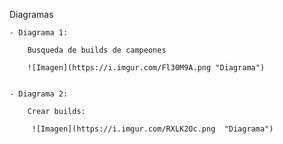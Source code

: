 Diagramas

	- Diagrama 1:
	 
	 	Busqueda de builds de campeones

		![Imagen](https://i.imgur.com/Fl30M9A.png "Diagrama")


	- Diagrama 2:

		Crear builds:
		
		 ![Imagen](https://i.imgur.com/RXLK2Oc.png  "Diagrama")

